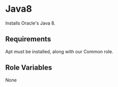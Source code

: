 Java8
=========

Installs Oracle's Java 8.

Requirements
------------

Apt must be installed, along with our Common role.

Role Variables
--------------

None
